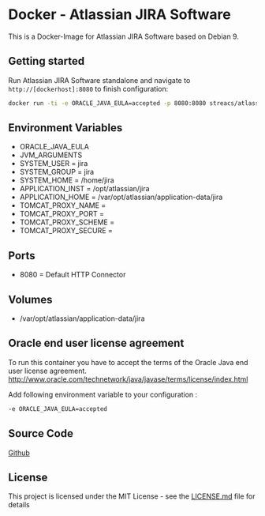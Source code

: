 # Docker - Atlassian JIRA Software

This is a Docker-Image for Atlassian JIRA Software based on Debian 9.

## Getting started
Run Atlassian JIRA Software standalone and navigate to `http://[dockerhost]:8080` to finish configuration:

```bash
docker run -ti -e ORACLE_JAVA_EULA=accepted -p 8080:8080 streacs/atlassian-jira-software:x.x.x
```

## Environment Variables
* ORACLE_JAVA_EULA
* JVM_ARGUMENTS
* SYSTEM_USER = jira
* SYSTEM_GROUP = jira
* SYSTEM_HOME = /home/jira
* APPLICATION_INST = /opt/atlassian/jira
* APPLICATION_HOME = /var/opt/atlassian/application-data/jira
* TOMCAT_PROXY_NAME =
* TOMCAT_PROXY_PORT =
* TOMCAT_PROXY_SCHEME =
* TOMCAT_PROXY_SECURE =

## Ports
* 8080 = Default HTTP Connector

## Volumes
* /var/opt/atlassian/application-data/jira

## Oracle end user license agreement
To run this container you have to accept the terms of the Oracle Java end user license agreement.
http://www.oracle.com/technetwork/java/javase/terms/license/index.html

Add following environment variable to your configuration : 
```bash
-e ORACLE_JAVA_EULA=accepted
```

## Source Code
[Github](https://github.com/streacs/docker_atlassian_jira_software)

## License
This project is licensed under the MIT License - see the [LICENSE.md](LICENSE.md) file for details